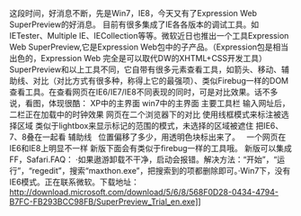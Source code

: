 这段时间，好消息不断，先是Win7，IE8，今天又有了Expression Web SuperPreview的好消息。 目前有很多集成了IE各各版本的调试工具。如IETester、Multiple IE、IECollection等等。微软近日也推出一个工具Expression Web SuperPreview,它是Expression Web包中的子产品。（Expression包是相当出色的，Expression Web 完全是可以取代DW的XHTML+CSS开发工具）
SuperPreview和以上工具不同，它自带有很多元素查看工具，如箭头、移动、辅助线、对比（对比方式有很多种，称得上它的最强项）、类似Firebug一样的DOM查看工具。在查看网页在IE6/IE7/IE8不同表现的同时，可是对比效果。话不多说，看图，体现很酷：  XP中的主界面  win7中的主界面  主要工具栏  输入网址后，二栏正在加载中的时钟效果  网页在二个浏览器下的对比  使用线框模式来标注被选择区域  类似于lightbox来显示标记的范围的模式，未选择的区域被遮住  把IE6、7、8叠在一起看  辅助线   位置偏移了多少，用透明色块标出来了。   一个网页在IE6和IE8上明显不一样 新版下面会有类似于firebug一样的工具哦。 新版可以集成 FF，Safari.FAQ： ·如果遨游卸载不干净，启动会报错。解决方法：“开始”，“运行”，“regedit”，搜索“maxthon.exe”，把搜索到的项都删除即可。·Win7下，没有IE6模式。正在联系微软。下载地址：http://download.microsoft.com/download/5/6/8/568F0D28-0434-4794-B7FC-FB293BCC98FB/SuperPreview_Trial_en.exe]]